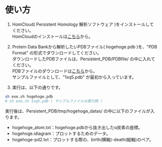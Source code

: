 # 使い方

1. HomCloud( Persistent Homology 解析ソフトウェア )をインストールしてください。  
HomCloudのインストールは[こちら](http://www.wpi-aimr.tohoku.ac.jp/hiraoka_labo/homcloud/)から。

2. Protein Data Bankから解析したいPDBファイル( hogehoge.pdb )を、"PDB Format" の形式でダウンロードしてください。  
ダウンロードしたPDBファイルは、Persistent_PDB/PDBfile/ の中に入れてください。  
PDBファイルのダウンロードは[こちら](https://www.rcsb.org/)から。  
サンプルファイルとして、"1xq5.pdb" が最初から入っています。
3. 実行は、以下の通りです。
````bash
sh exe.sh hogehoge.pdb
# sh exe.sh 1xq5.pdb ( サンプルファイルの実行例 )
````
実行後は、Persistent_PDB/tmp/hogehoge_datas/ の中に以下のファイルが入ります。  
 * hogehoge_atom.txt：hogehoge.pdbから抜き出したα炭素の座標。  
 * hogehoge.idiagram：プロットするためのデータ。  
 * hogehoge-pd2.txt：プロットする際の、birth(横軸)-death(縦軸)のペア。
